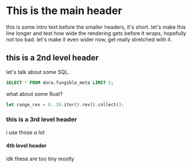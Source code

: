 # This is the main header

this is some intro text before the smaller headers, it's short. let's make this line longer and test how wide the rendering gets before it wraps, hopefully not too bad. let's make it even wider now, get really stretched with it.

## this is a 2nd level header

let's talk about some SQL.

```sql
SELECT * FROM dora.fungible_meta LIMIT 5;
```

what about some Rust?

```rust
let range_rev = 0..10.iter().rev().collect();
```

### this is a 3rd level header

i use those *a lot* 

#### 4th level header

idk these are too tiny mostly